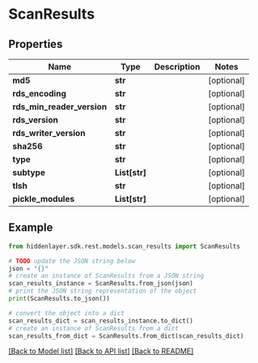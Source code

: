# ScanResults


## Properties

Name | Type | Description | Notes
------------ | ------------- | ------------- | -------------
**md5** | **str** |  | [optional] 
**rds_encoding** | **str** |  | [optional] 
**rds_min_reader_version** | **str** |  | [optional] 
**rds_version** | **str** |  | [optional] 
**rds_writer_version** | **str** |  | [optional] 
**sha256** | **str** |  | [optional] 
**type** | **str** |  | [optional] 
**subtype** | **List[str]** |  | [optional] 
**tlsh** | **str** |  | [optional] 
**pickle_modules** | **List[str]** |  | [optional] 

## Example

```python
from hiddenlayer.sdk.rest.models.scan_results import ScanResults

# TODO update the JSON string below
json = "{}"
# create an instance of ScanResults from a JSON string
scan_results_instance = ScanResults.from_json(json)
# print the JSON string representation of the object
print(ScanResults.to_json())

# convert the object into a dict
scan_results_dict = scan_results_instance.to_dict()
# create an instance of ScanResults from a dict
scan_results_from_dict = ScanResults.from_dict(scan_results_dict)
```
[[Back to Model list]](../README.md#documentation-for-models) [[Back to API list]](../README.md#documentation-for-api-endpoints) [[Back to README]](../README.md)


